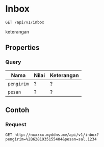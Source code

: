 # Inbox
```http
GET /api/v1/inbox
```
keterangan
## Properties
### Query
Nama  | Nilai | Keterangan
--- | --- | ---
<code>pengirim</code> | ? | ?
<code>pesan</code> | ? | ?

## Contoh

### Request
```http
GET http://nxxxxx.myddns.me/api/v1/inbox?pengirim=%2B6281935155404&pesan=sal.1234
```
